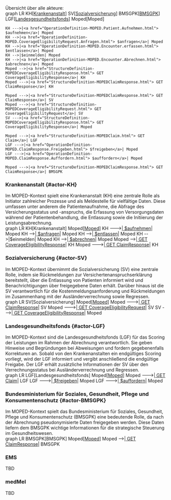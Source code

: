<script type="module">
  import mermaid from 'https://cdn.jsdelivr.net/npm/mermaid@11/dist/mermaid.esm.min.mjs';
</script>
<div xmlns="http://www.w3.org/1999/xhtml" class="container"> 
    Übersicht über alle akteure:
</div>
<div class="mermaid">
    graph LR
    KH[<a href="#actor-KH">Krankenanstalt</a>]
    SV[<a href="#actor-SV">Sozialversicherung</a>]
    BMSGPK[<a href="#actor-BMSGPK">BMSGPK</a>]
    LGF[<a href="#actor-LGF">Landesgesundheitsfonds</a>]
    Moped[Moped] 

    KH --->|<a href="OperationDefinition-MOPED.Patient.Aufnehmen.html"> $aufnehmen</a>| Moped 
    KH -->|<a href="OperationDefinition-MOPED.CoverageEligibilityRequest.Anfragen.html"> $anfragen</a>| Moped
    KH -->|<a href="OperationDefinition-MOPED.Encounter.erfassen.html"> $entlassen</a>| Moped 
    KH -->|$einmelden| Moped
    KH -->|<a href="OperationDefinition-MOPED.Encounter.Abrechnen.html"> $abrechnen</a>| Moped
    Moped -->|<a href="StructureDefinition-MOPEDCoverageEligibilityResponse.html"> GET CoverageEligibilityResponse</a>| KH
    Moped --->|<a href="StructureDefinition-MOPEDClaimResponse.html"> GET ClaimResponse</a>| KH

    Moped --->|<a href="StructureDefinition-MOPEDClaimResponse.html"> GET ClaimResponse</a>| SV
    Moped --->|<a href="StructureDefinition-MOPEDCoverageEligibilityRequest.html"> GET CoverageEligibilityRequest</a>| SV
    SV --->|<a href="StructureDefinition-MOPEDCoverageEligibilityResponse.html"> GET CoverageEligibilityResponse</a>| Moped

    Moped --->|<a href="StructureDefinition-MOPEDClaim.html"> GET Claim</a>| LGF
    LGF --->|<a href="OperationDefinition-MOPED.ClaimResponse.Freigeben.html"> $freigeben</a>| Moped
    LGF --->|<a href="OperationDefinition-MOPED.ClaimResponse.Auffordern.html"> $auffordern</a>| Moped

    Moped --->|<a href="StructureDefinition-MOPEDClaimResponse.html"> GET ClaimResponse</a>| BMSGPK 
</div>  

### Krankenanstalt {#actor-KH}
<div xmlns="http://www.w3.org/1999/xhtml" class="container"> 
    Im MOPED-Kontext spielt eine Krankenanstalt (KH) eine zentrale Rolle als Initiator zahlreicher Prozesse und als Meldestelle für vielfältige Daten. Diese umfassen unter anderem die Patientenaufnahme, die Abfrage des Versicherungsstatus und -anspruchs, die Erfassung von Versorgungsdaten während der Patientenbehandlung, die Entlassung sowie die Initiierung der Leistungsabrechnung.
</div>
<div class="mermaid">
    graph LR
    KH[Krankenanstalt]
    Moped[<a href="#top">Moped</a>] 
    KH --->|<a href="OperationDefinition-MOPED.Patient.Aufnehmen.html"> $aufnehmen</a>| Moped 
    KH -->|<a href="OperationDefinition-MOPED.CoverageEligibilityRequest.Anfragen.html"> $anfragen</a>| Moped
    KH -->|<a href="OperationDefinition-MOPED.Encounter.erfassen.html"> $entlassen</a>| Moped 
    KH -->|$einmelden| Moped
    KH -->|<a href="OperationDefinition-MOPED.Encounter.Abrechnen.html"> $abrechnen</a>| Moped
    Moped -->|<a href="StructureDefinition-MOPEDCoverageEligibilityResponse.html"> GET CoverageEligibilityResponse</a>| KH
    Moped --->|<a href="StructureDefinition-MOPEDClaimResponse.html"> GET ClaimResponse</a>| KH
</div>

### Sozialversicherung {#actor-SV}
<div xmlns="http://www.w3.org/1999/xhtml" class="container"> 
    Im MOPED-Kontext übernimmt die Sozialversicherung (SV) eine zentrale Rolle, indem sie Rückmeldungen zur Versichertenanspruchserklärung bereitstellt, über die Entlassung von Patienten informiert wird und Benachrichtigungen über freigegebene Daten erhält. Darüber hinaus ist die SV verantwortlich für die Kostenmeldungsanforderung und Rückmeldungen im Zusammenhang mit der Ausländerverrechnung sowie Regressen.
</div>
<div class="mermaid">
    graph LR
    SV[Sozialversicherung]
    Moped[<a href="#top">Moped</a>] 
    Moped --->|<a href="StructureDefinition-MOPEDClaimResponse.html"> GET ClaimResponse</a>| SV
    Moped --->|<a href="StructureDefinition-MOPEDCoverageEligibilityRequest.html"> GET CoverageEligibilityRequest</a>| SV
    SV --->|<a href="StructureDefinition-MOPEDCoverageEligibilityResponse.html"> GET CoverageEligibilityResponse</a>| Moped
</div>   

### Landesgesundheitsfonds {#actor-LGF}
<div xmlns="http://www.w3.org/1999/xhtml" class="container"> 
    Im MOPED-Kontext sind die Landesgesundheitsfonds (LGF) für das Scoring der Leistungen im Rahmen der Abrechnung verantwortlich. Sie geben Hinweise und Begründungen bei Abweisungen und fordern gegebenenfalls Korrekturen an. Sobald von den Krankenanstalten ein endgültiges Scoring vorliegt, wird der LGF informiert und vergibt anschließend die endgültige Freigabe. Der LGF erhält zusätzliche Informationen der SV über den Verrechnungsstatus bei Ausländerverrechnung und Regressen.
</div>
<div class="mermaid">
    graph LR
    LGF[Landesgesundheitsfonds]
    Moped[<a href="#top">Moped</a>] 
    Moped --->|<a href="StructureDefinition-MOPEDClaim.html"> GET Claim</a>| LGF
    LGF --->|<a href="OperationDefinition-MOPED.ClaimResponse.Freigeben.html"> $freigeben</a>| Moped
    LGF --->|<a href="OperationDefinition-MOPED.ClaimResponse.Auffordern.html"> $auffordern</a>| Moped
</div>

### Bundesministerium für Soziales, Gesundheit, Pflege und Konsumentenschutz {#actor-BMSGPK}
<div xmlns="http://www.w3.org/1999/xhtml" class="container"> 
    Im MOPED-Kontext spielt das Bundesministerium für Soziales, Gesundheit, Pflege und Konsumentenschutz (BMSGPK) eine bedeutende Rolle, da nach der Abrechnung pseudonymisierte Daten freigegeben werden. Diese Daten liefern dem BMSGPK wichtige Informationen für die strategische Steuerung im Gesundheitswesen.
</div>
<div class="mermaid">
    graph LR
    BMSGPK[BMSGPK]
    Moped[<a href="#top">Moped</a>] 
    Moped -->|<a href="StructureDefinition-MOPEDClaimResponse.html"> GET ClaimResponse</a>| BMSGPK   
</div>

### EMS
<div xmlns="http://www.w3.org/1999/xhtml" class="container"> 
    TBD
</div>

### medMel
<div xmlns="http://www.w3.org/1999/xhtml" class="container"> 
    TBD
</div>

